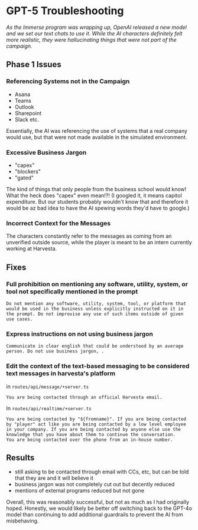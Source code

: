 # GPT-5 Troubleshooting

*As the Immerse program was wrapping up, OpenAI released a new model and we set our text chats to use it. While the AI characters definitely felt more realistic, they were hallucinating things that were not part of the campaign.*

## Phase 1 Issues

### Referencing Systems not in the Campaign
- Asana 
- Teams 
- Outlook
- Sharepoint 
- Slack 
etc. 

Essentially, the AI was referencing the use of systems that a real company would use, but that were not made available in the simulated environment. 

### Excessive Business Jargon
- "capex"
- "blockers"
- "gated"

The kind of things that only people from the business school would know! What the heck does "capex" even mean!?! (I googled it, it means capitol expenditure. But our students probably wouldn't know that and therefore it would be az bad idea to have the AI spewing words they'd have to google.)

### Incorrect Context for the Messages
The characters constantly refer to the messages as coming from an unverified outside source, while the player is meant to be an intern currently working at Harvesta. 

## Fixes

### Full prohibition on mentioning any software, utility, system, or tool not specifically mentioned in the prompt
```
Do not mention any software, utility, system, tool, or platform that would be used in the business unless explicitly instructed on it in the prompt. Do not improvise any use of such items outside of given use cases. 
```

### Express instructions on not using business jargon
```
Communicate in clear english that could be understood by an average person. Do not use business jargon, . 
```

### Edit the context of the text-based messaging to be considered text messages in harvesta's platform
in `routes/api/message/+server.ts` 
```
You are being contacted through an official Harvesta email. 
```

In `routes/api/realtime/+server.ts`
```
You are being contacted by "${fromname}". If you are being contacted by "player" act like you are being contacted by a low level employee in your company. If you are being contacted by anyone else use the knowledge that you have about them to continue the conversation.
You are being contacted over the phone from an in-house number. 
```

## Results 
- still asking to be contacted through email with CCs, etc, but can be told that they are and it will believe it 
- business jargon was not completely cut out but decently reduced 
- mentions of external programs reduced but not gone 

Overall, this was reasonably successful, but not as much as I had originally hoped. 
Honestly, we would likely be better off switching back to the GPT-4o model than continuing to add additional guardrails to prevent the AI from misbehaving.

